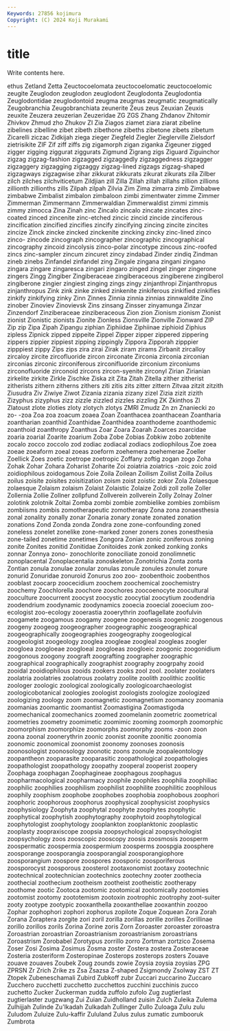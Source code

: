 ```yaml
---
Keywords: 27856 kojimura
Copyright: (C) 2024 Koji Murakami
---
```


# title

Write contents here.



ethus Zetland Zetta Zeuctocoelomata
zeuctocoelomatic zeuctocoelomic zeugite Zeuglodon zeuglodon zeuglodont Zeuglodonta Zeuglodontia Zeuglodontidae zeuglodontoid
zeugma zeugmas zeugmatic zeugmatically Zeugobranchia Zeugobranchiata zeunerite Zeus zeus Zeuxian
Zeuxis zeuxite Zeuzera zeuzerian Zeuzeridae ZG ZGS Zhang Zhdanov Zhitomir
Zhivkov Zhmud zho Zhukov ZI Zia Ziagos ziamet ziara ziarat
zibeline zibelines zibelline zibet zibeth zibethone zibeths zibetone zibets zibetum
Zicarelli ziczac Zidkijah ziega zieger Ziegfeld Ziegler Zieglerville Zielsdorf zietrisikite
ZIF Zif ziff ziffs zig zigamorph zigan ziganka Zigeuner zigged
zigger zigging ziggurat ziggurats Zigmund Zigrang zigs Ziguard Ziguinchor zigzag
zigzag-fashion zigzagged zigzaggedly zigzaggedness zigzagger zigzaggery zigzagging zigzaggy zigzag-lined zigzags
zigzag-shaped zigzagways zigzagwise zihar zikkurat zikkurats zikurat zikurats zila Zilber
zilch zilches zilchviticetum Zildjian zill Zilla Zillah zillah zillahs zillion
zillions zillionth zillionths zills Zilpah zilpah Zilvia Zim Zima zimarra
zimb Zimbabwe zimbabwe Zimbalist zimbalon zimbaloon zimbi zimentwater zimme Zimmer
Zimmerman Zimmermann Zimmerwaldian Zimmerwaldist zimmi zimmis zimmy zimocca Zina Zinah
zinc Zincalo zincalo zincate zincates zinc-coated zinced zincenite zinc-etched zincic
zincid zincide zinciferous zincification zincified zincifies zincify zincifying zincing zincite
zincites zincize Zinck zincke zincked zinckenite zincking zincky zinc-lined zinco
zinco- zincode zincograph zincographer zincographic zincographical zincography zincoid zincolysis zinco-polar
zincotype zincous zinc-roofed zincs zinc-sampler zincum zincuret zincy zindabad Zinder
zindiq Zindman zineb zinebs Zinfandel zinfandel zing Zingale zingana zingani
zingano zingara zingare zingaresca zingari zingaro zinged zingel zinger zingerone
zingers Zingg Zingiber Zingiberaceae zingiberaceous zingiberene zingiberol zingiberone zingier zingiest
zinging zings zingy zinjanthropi Zinjanthropus zinjanthropus Zink zink zinke zinked
zinkenite zinkiferous zinkified zinkifies zinkify zinkifying zinky Zinn Zinnes Zinnia
zinnia zinnias zinnwaldite Zino zinober Zinoviev Zinovievsk Zins zinsang Zinsser
zinyamunga Zinzar Zinzendorf Zinziberaceae zinziberaceous Zion zion Zionism zionism Zionist
zionist Zionistic zionists Zionite Zionless Zionsville Zionville Zionward ZIP Zip
zip Zipa Zipah Zipangu ziphian Ziphiidae Ziphiinae ziphioid Ziphius zipless
Zipnick zipped zippeite Zippel Zipper zipper zippered zippering zippers zippier
zippiest zipping zippingly Zippora Zipporah zipppier zipppiest zippy Zips zips
zira zirai Zirak ziram zirams Zirbanit zircalloy zircaloy zircite zircofluoride
zircon zirconate Zirconia zirconia zirconian zirconias zirconic zirconiferous zirconifluoride zirconium
zirconiums zirconofluoride zirconoid zircons zircon-syenite zirconyl Zirian Zirianian zirkelite zirkite
Zirkle Zischke Ziska zit Zita Zitah Zitella zither zitherist zitherists
zithern zitherns zithers ziti zitis zits zitter zittern Zitvaa zitzit
zitzith Ziusudra Ziv Ziwiye Ziwot Zizania zizania zizany zizel Zizia
zizit zizith Zizyphus zizyphus zizz zizzle zizzled zizzles zizzling ZK
Zkinthos Zl Zlatoust zlote zloties zloty zlotych zlotys ZMRI Zmudz
Zn zn Znaniecki zo zo- -zoa Zoa zoa zoacum zoaea
Zoan Zoanthacea zoanthacean Zoantharia zoantharian zoanthid Zoanthidae Zoanthidea zoanthodeme zoanthodemic
zoanthoid zoanthropy Zoanthus Zoar Zoara Zoarah Zoarces zoarcidae zoaria zoarial
Zoarite zoarium Zoba Zobe Zobias Zobkiw zobo zobtenite zocalo zocco
zoccolo zod zodiac zodiacal zodiacs zodiophilous Zoe zoea zoeae zoeaform
zoeal zoeas zoeform zoehemera zoehemerae Zoeller Zoellick Zoes zoetic zoetrope
zoetropic Zoffany zoftig zogan zogo Zoha Zohak Zohar Zohara Zoharist
Zoharite Zoi zoiatria zoiatrics -zoic zoic zoid zoidiophilous zoidogamous Zoie
Zoila Zoilean Zoilism Zoilist Zoilla Zoilus zoilus zoisite zoisites zoisitization
zoism zoist zoistic zokor Zola Zolaesque zolaesque Zolaism zolaism Zolaist
Zolaistic Zolaize Zoldi zoll zolle Zoller Zollernia Zollie Zollner zollpfund
Zollverein zollverein Zolly Zolnay Zolner zolotink zolotnik Zoltai Zomba zombi
zombie zombielike zombies zombiism zombiisms zombis zomotherapeutic zomotherapy Zona zona
zonaesthesia zonal zonality zonally zonar Zonaria zonary zonate zonated zonation
zonations Zond Zonda zonda Zondra zone zone-confounding zoned zoneless zonelet
zonelike zone-marked zoner zoners zones zonesthesia zone-tailed zonetime zonetimes Zongora
Zonian zonic zoniferous zoning zonite Zonites zonitid Zonitidae Zonitoides zonk
zonked zonking zonks zonnar Zonnya zono- zonochlorite zonociliate zonoid zonolimnetic
zonoplacental Zonoplacentalia zonoskeleton Zonotrichia Zonta zonta Zontian zonula zonulae zonular
zonulas zonule zonules zonulet zonure zonurid Zonuridae zonuroid Zonurus zoo
zoo- zoobenthoic zoobenthos zooblast zoocarp zoocecidium zoochem zoochemical zoochemistry zoochemy
Zoochlorella zoochore zoochores zoocoenocyte zoocultural zooculture zoocurrent zoocyst zoocystic zoocytial
zoocytium zoodendria zoodendrium zoodynamic zoodynamics zooecia zooecial zooecium zoo-ecologist zoo-ecology
zooerastia zooerythrin zooflagellate zoofulvin zoogamete zoogamous zoogamy zoogene zoogenesis zoogenic
zoogenous zoogeny zoogeog zoogeographer zoogeographic zoogeographical zoogeographically zoogeographies zoogeography zoogeological
zoogeologist zoogeology zooglea zoogleae zoogleal zoogleas zoogler zoogloea zoogloeae zoogloeal
zoogloeas zoogloeic zoogonic zoogonidium zoogonous zoogony zoograft zoografting zoographer zoographic
zoographical zoographically zoographist zoography zoogrpahy zooid zooidal zooidiophilous zooids zookers
zooks zool zool. zoolater zoolaters zoolatria zoolatries zoolatrous zoolatry zoolite
zoolith zoolithic zoolitic zoologer zoologic zoological zoologically zoologicoarchaeologist zoologicobotanical zoologies
zoologist zoologists zoologize zoologized zoologizing zoology zoom zoomagnetic zoomagnetism zoomancy
zoomania zoomanias zoomantic zoomantist Zoomastigina Zoomastigoda zoomechanical zoomechanics zoomed zoomelanin
zoometric zoometrical zoometries zoometry zoomimetic zoomimic zooming zoomorph zoomorphic zoomorphism
zoomorphize zoomorphs zoomorphy zooms -zoon zoon zoona zoonal zoonerythrin zoonic
zoonist zoonite zoonitic zoonomia zoonomic zoonomical zoonomist zoonomy zoonoses zoonosis
zoonosologist zoonosology zoonotic zoons zoonule zoopaleontology zoopantheon zooparasite zooparasitic zoopathological
zoopathologies zoopathologist zoopathology zoopathy zooperal zooperist zoopery Zoophaga zoophagan Zoophagineae
zoophagous zoophagus zoopharmacological zoopharmacy zoophile zoophiles zoophilia zoophiliac zoophilic zoophilies
zoophilism zoophilist zoophilite zoophilitic zoophilous zoophily zoophism zoophobe zoophobes zoophobia
zoophobous zoophori zoophoric zoophorous zoophorus zoophysical zoophysicist zoophysics zoophysiology Zoophyta
zoophytal zoophyte zoophytes zoophytic zoophytical zoophytish zoophytography zoophytoid zoophytological zoophytologist
zoophytology zooplankton zooplanktonic zooplastic zooplasty zoopraxiscope zoopsia zoopsychological zoopsychologist zoopsychology
zoos zooscopic zooscopy zoosis zoosmosis zoosperm zoospermatic zoospermia zoospermium zoosperms
zoospgia zoosphere zoosporange zoosporangia zoosporangial zoosporangiophore zoosporangium zoospore zoospores zoosporic
zoosporiferous zoosporocyst zoosporous zoosterol zootaxonomist zootaxy zootechnic zootechnical zootechnician zootechnics
zootechny zooter zoothecia zoothecial zoothecium zootheism zootheist zootheistic zootherapy zoothome
zootic Zootoca zootomic zootomical zootomically zootomies zootomist zootomy zoototemism zootoxin
zootrophic zootrophy zoot-suiter zooty zootype zootypic zooxanthella zooxanthellae zooxanthin zoozoo
Zophar zophophori zophori zophorus zopilote Zoque Zoquean Zora Zorah Zorana
Zoraptera zorgite zori zoril zorilla zorillas zorille zorilles Zorillinae zorillo
zorillos zorils Zorina Zorine zoris Zorn Zoroaster zoroaster zoroastra Zoroastrian
zoroastrian Zoroastrianism zoroastrianism zoroastrians Zoroastrism Zorobabel Zorotypus zorrillo zorro Zortman
zortzico Zosema Zoser Zosi Zosima Zosimus Zosma zoster Zostera zostera
Zosteraceae Zosteria zosteriform Zosteropinae Zosterops zosterops zosters Zouave zouave zouaves
Zoubek Zoug zounds zowie Zoysia zoysia zoysias ZPG ZPRSN Zr
Zrich Zrike zs Zsa Zsazsa Z-shaped Zsigmondy Zsolway ZST ZT
Ztopek Zubeneschamali Zubird Zubkoff zubr Zuccari zuccarino Zuccaro Zucchero zucchetti
zucchetto zucchettos zucchini zucchinis zucco zuchetto Zucker Zuckerman zudda zuffolo
zufolo Zug zugtierlast zugtierlaster zugzwang Zui Zuian Zuidholland zuisin Zulch
Zuleika Zulema Zulhijjah Zulinde Zu'lkadah Zulkadah Zullinger Zullo Zuloaga Zulu
zulu Zuludom Zuluize Zulu-kaffir Zululand Zulus zulus zumatic zumbooruk Zumbrota
